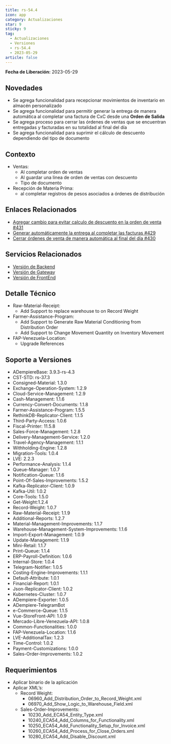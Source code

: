 ```yaml
---
title: rs-54.4
icon: app
category: Actualizaciones
star: 9
sticky: 9
tag:
  - Actualizaciones
  - Versiones
  - rs-54.4
  - 2023-05-29
article: false
---
```


**Fecha de Liberación:** 2023-05-29

## Novedades

  - Se agrega funcionalidad para recepcionar movimientos de inventario en almacén personalizado
  - Se agrega funcionalidad para permitir generar la entrega de manera automática al completar una factura de CxC desde una **Orden de Salida**
  - Se agrega proceso para cerrar las órdenes de ventas que se encuentran entregadas y facturadas en su totalidad al final del día
  - Se agrega funcionalidad para suprimir el cálculo de descuento dependiendo del tipo de documento

## Contexto

- Ventas:
  - Al completar orden de ventas
  - Al guardar una linea de orden de ventas con descuento
  - Tipo de documento
- Recepción de Materia Prima:
  - al completar registros de pesos asociados a órdenes de distribución

## Enlaces Relacionados

- [Agregar cambio para evitar calculo de descuento en la orden de venta #431](https://github.com/erpcya/Control-FPLE/issues/431)
- [Generar automáticamente la entrega al completar las facturas #429](https://github.com/erpcya/Control-FPLE/issues/429)
- [Cerrar órdenes de venta de manera automática al final del día #430](https://github.com/erpcya/Control-FPLE/issues/430)


## Servicios Relacionados

- [Versión de Backend](https://github.com/erpcya/adempiere-customer-backend/releases/tag/rs-1.9.1)
- [Versión de Gateway](https://github.com/erpcya/gateway-customer-api/releases/tag/solop-rs-1.2.5)
- [Versión de FrontEnd](https://github.com/solop-develop/frontend-core/releases/tag/experimental-1.9.4)

## Detalle Técnico

- Raw-Material-Receipt:
  - Add Support to replace warehouse to on Record Weight
- Farmer-Assistance-Program:
  - Add Support to Generate Raw Material Conditioning from Distribution Order
  - Add Support to Change Movement Quantity on Inventory Movement
- FAP-Venezuela-Location:
  - Upgrade References

## Soporte a Versiones

- ADempiereBase: 3.9.3-rs-4.3
- CST-STD: rs-37.3
- Consigned-Material: 1.3.0
- Exchange-Operation-System: 1.2.9
- Cloud-Service-Management: 1.2.9
- Cash-Management: 1.1.6
- Currency-Convert-Documents: 1.1.8
- Farmer-Assistance-Program: 1.5.5
- RethinkDB-Replicator-Client: 1.1.5
- Third-Party-Access: 1.0.6
- Fiscal-Printer: 11.5.8
- Sales-Force-Management: 1.2.8
- Delivery-Management-Service: 1.2.0
- Travel-Agency-Management: 1.1.1
- Withholding-Engine: 1.2.8
- Migration-Tools: 1.0.4
- LVE: 2.2.3
- Performance-Analysis: 1.1.4
- Queue-Manager: 1.0.7
- Notification-Queue: 1.1.6
- Point-Of-Sales-Improvements: 1.5.2
- Kafka-Replicator-Client: 1.0.9
- Kafka-Util: 1.0.2
- Core-Tools: 1.5.0
- Get-Weight:1.2.4
- Record-Weight: 1.0.7
- Raw-Material-Receipt: 1.1.9
- Additional-Reports: 1.2.7
- Material-Management-Improvements: 1.1.7
- Warehouse-Management-System-Improvements: 1.1.6
- Import-Export-Management: 1.0.9
- Update-Management: 1.1.9
- Mini-Retail: 1.1.7
- Print-Queue: 1.1.4
- ERP-Payroll-Definition: 1.0.6
- Internal-Store: 1.0.4
- Telegram-Notifier: 1.0.5
- Costing-Engine-Improvements: 1.1.1
- Default-Attribute: 1.0.1
- Financial-Report: 1.0.1
- Json-Replicator-Client: 1.0.2
- Kubernetes-Cluster: 1.0.7
- ADempiere-Exporter: 1.0.5
- ADempiere-TelegramBot
- e-Commerce-Queue: 1.1.5
- Vue-StoreFront-API: 1.0.9
- Mercado-Libre-Venezuela-API: 1.0.8
- Common-Functionalities: 1.0.0
- FAP-Venezuela-Location: 1.1.6
- LVE-AdditionalTax: 1.2.3
- Time-Control: 1.0.2
- Payment-Customizations: 1.0.0
- Sales-Order-Improvements: 1.0.2

## Requerimientos

- Aplicar binario de la aplicación
- Aplicar XML’s:
  - Record Weight:
    - 06960_Add_Distribution_Order_to_Record_Weight.xml
    - 06970_Add_Show_Logic_to_Warehouse_Field.xml
  - Sales-Order-Improvements:
    - 10230_Add_ECA54_Entity_Type.xml
    - 10240_ECA54_Add_Columns_for_Functionality.xml
    - 10250_ECA54_Add_Functionality_Setup_for_Invoice.xml
    - 10260_ECA54_Add_Process_for_Close_Orders.xml
    - 10280_ECA54_Add_Disable_Discount.xml
